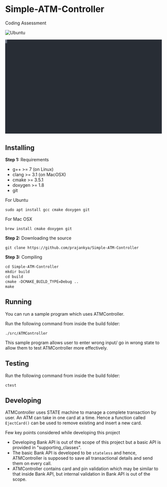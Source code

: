 # Simple-ATM-Controller
Coding Assessment

![Ubuntu](https://github.com/prajankya/Simple-ATM-Controller/workflows/Build%20and%20test/badge.svg)

![Demo SVG](https://raw.githubusercontent.com/prajankya/Simple-ATM-Controller/main/demo.svg)

## Installing

**Step 1:** Requirements

- g++ >= 7 (on Linux)
- clang >= 3.1 (on MacOSX)
- cmake >= 3.5.1
- doxygen >= 1.8
- git

For Ubuntu
```shell
sudo apt install gcc cmake doxygen git
```

For Mac OSX
```shell
brew install cmake doxygen git
```

**Step 2:** Downloading the source
```shell
git clone https://github.com/prajankya/Simple-ATM-Controller
```

**Step 3:** Compiling

```shell
cd Simple-ATM-Controller
mkdir build
cd build
cmake -DCMAKE_BUILD_TYPE=Debug ..
make
```



## Running
You can run a sample program which uses ATMController.

Run the following command from inside the build folder:
```shell
./src/ATMController
```

This sample program allows user to enter wrong input/ go in wrong state to allow them to test ATMController more effectively.



## Testing
Run the following command from inside the build folder:
```shell
ctest
```

## Developing

ATMController uses STATE machine to manage a complete transaction by user. An ATM can take in one card at a time. Hence a function called `EjectCard()` can be used to remove existing and insert a new card.

Few key points considered while developing this project
- Developing Bank API is out of the scope of this project but a basic API is provided in "supporting_classes".
- The basic Bank API is developed to be `stateless` and hence, ATMController is supposed to save all transactional details and send them on every call.
- ATMController contains card and pin validation which may be similar to that inside Bank API, but internal validation in Bank API is out of the scope.

